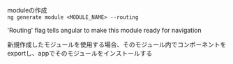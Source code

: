 moduleの作成  
`ng generate module <MODULE_NAME> --routing`

'Routing' flag tells angular to make this module ready for navigation

新規作成したモジュールを使用する場合、そのモジュール内でコンポーネントをexportし、appでそのモジュールをインストールする
